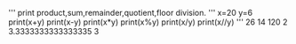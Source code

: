 '''
print product,sum,remainder,quotient,floor division.
'''
x=20
y=6
print(x+y)
print(x-y)
print(x*y)
print(x%y)
print(x/y)
print(x//y)
'''
26
14
120
2
3.3333333333333335
3

